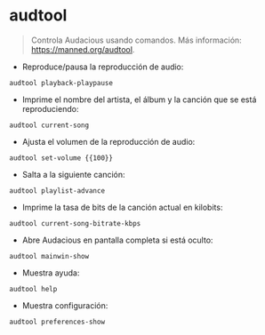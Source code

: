 # audtool

> Controla Audacious usando comandos.
> Más información: <https://manned.org/audtool>.

- Reproduce/pausa la reproducción de audio:

`audtool playback-playpause`

- Imprime el nombre del artista, el álbum y la canción que se está reproduciendo:

`audtool current-song`

- Ajusta el volumen de la reproducción de audio:

`audtool set-volume {{100}}`

- Salta a la siguiente canción:

`audtool playlist-advance`

- Imprime la tasa de bits de la canción actual en kilobits:

`audtool current-song-bitrate-kbps`

- Abre Audacious en pantalla completa si está oculto:

`audtool mainwin-show`

- Muestra ayuda:

`audtool help`

- Muestra configuración:

`audtool preferences-show`
